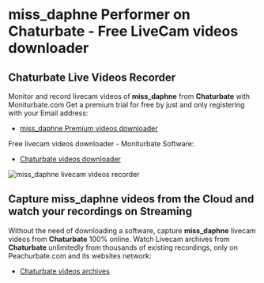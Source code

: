 # miss_daphne Performer on Chaturbate - Free LiveCam videos downloader

## Chaturbate Live Videos Recorder

Monitor and record livecam videos of **miss_daphne** from **Chaturbate** with Moniturbate.com
Get a premium trial for free by just and only registering with your Email address:
* [miss_daphne Premium videos downloader](https://moniturbate.com/request-demo-licence-key.html)

Free livecam videos downloader - Moniturbate Software:
* [Chaturbate videos downloader](https://moniturbate.com/moniturbate-download-software.html)

![miss_daphne livecam videos recorder](https://peachurnet.com/templates/moniturbate-software.png)


## Capture miss_daphne videos from the Cloud and watch your recordings on Streaming

Without the need of downloading a software, capture **miss_daphne** livecam videos from **Chaturbate** 100% online.
Watch Livecam archives from **Chaturbate** unlimitedly from thousands of existing recordings, only on Peachurbate.com and its websites network:
* [Chaturbate videos archives](https://peachurnet.com/)